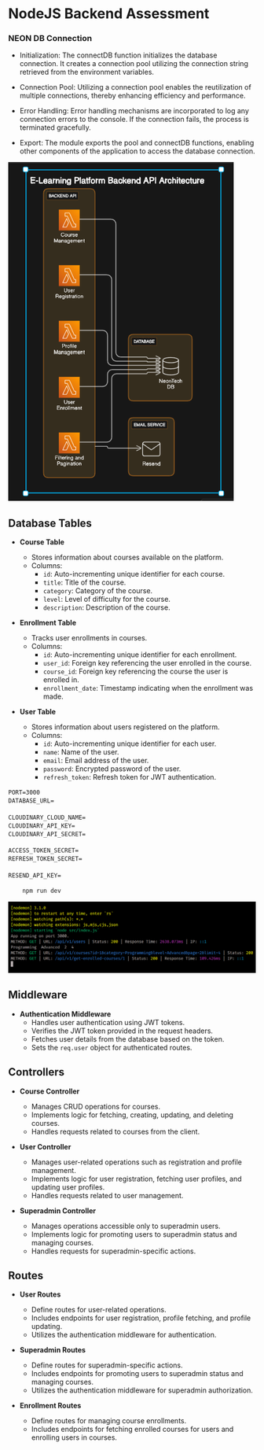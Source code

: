 # NodeJS Backend Assessment

### NEON DB Connection

-   Initialization: The connectDB function initializes the database connection. It creates a connection pool utilizing the connection string retrieved from the environment variables.

-   Connection Pool: Utilizing a connection pool enables the reutilization of multiple connections, thereby enhancing efficiency and performance.

-   Error Handling: Error handling mechanisms are incorporated to log any connection errors to the console. If the connection fails, the process is terminated gracefully.

-   Export: The module exports the pool and connectDB functions, enabling other components of the application to access the database connection.

![alt text](image-1.png)

## Database Tables

-   **Course Table**

    -   Stores information about courses available on the platform.
    -   Columns:
        -   `id`: Auto-incrementing unique identifier for each course.
        -   `title`: Title of the course.
        -   `category`: Category of the course.
        -   `level`: Level of difficulty for the course.
        -   `description`: Description of the course.

-   **Enrollment Table**

    -   Tracks user enrollments in courses.
    -   Columns:
        -   `id`: Auto-incrementing unique identifier for each enrollment.
        -   `user_id`: Foreign key referencing the user enrolled in the course.
        -   `course_id`: Foreign key referencing the course the user is enrolled in.
        -   `enrollment_date`: Timestamp indicating when the enrollment was made.

-   **User Table**
    -   Stores information about users registered on the platform.
    -   Columns:
        -   `id`: Auto-incrementing unique identifier for each user.
        -   `name`: Name of the user.
        -   `email`: Email address of the user.
        -   `password`: Encrypted password of the user.
        -   `refresh_token`: Refresh token for JWT authentication.

```txt
PORT=3000
DATABASE_URL=

CLOUDINARY_CLOUD_NAME=
CLOUDINARY_API_KEY=
CLOUDINARY_API_SECRET=

ACCESS_TOKEN_SECRET=
REFRESH_TOKEN_SECRET=

RESEND_API_KEY=
```

```bash
    npm run dev
```

![alt text](image.png)

## Middleware

-   **Authentication Middleware**
    -   Handles user authentication using JWT tokens.
    -   Verifies the JWT token provided in the request headers.
    -   Fetches user details from the database based on the token.
    -   Sets the `req.user` object for authenticated routes.

## Controllers

-   **Course Controller**

    -   Manages CRUD operations for courses.
    -   Implements logic for fetching, creating, updating, and deleting courses.
    -   Handles requests related to courses from the client.

-   **User Controller**

    -   Manages user-related operations such as registration and profile management.
    -   Implements logic for user registration, fetching user profiles, and updating user profiles.
    -   Handles requests related to user management.

-   **Superadmin Controller**
    -   Manages operations accessible only to superadmin users.
    -   Implements logic for promoting users to superadmin status and managing courses.
    -   Handles requests for superadmin-specific actions.

## Routes

-   **User Routes**

    -   Define routes for user-related operations.
    -   Includes endpoints for user registration, profile fetching, and profile updating.
    -   Utilizes the authentication middleware for authentication.

-   **Superadmin Routes**

    -   Define routes for superadmin-specific actions.
    -   Includes endpoints for promoting users to superadmin status and managing courses.
    -   Utilizes the authentication middleware for superadmin authorization.

-   **Enrollment Routes**
    -   Define routes for managing course enrollments.
    -   Includes endpoints for fetching enrolled courses for users and enrolling users in courses.
